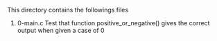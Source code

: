 This directory contains the followings files

1) 0-main.c Test that function positive_or_negative() gives the correct output when given a case of 0
